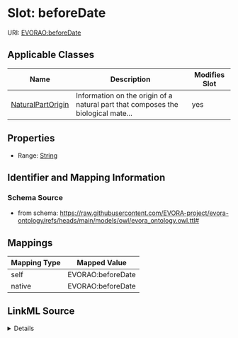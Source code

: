 

# Slot: beforeDate



URI: [EVORAO:beforeDate](https://raw.githubusercontent.com/EVORA-project/evora-ontology/refs/heads/main/models/owl/evora_ontology.owl.ttl#beforeDate)



<!-- no inheritance hierarchy -->





## Applicable Classes

| Name | Description | Modifies Slot |
| --- | --- | --- |
| [NaturalPartOrigin](NaturalPartOrigin.md) | Information on the origin of a natural part that composes the biological mate... |  yes  |







## Properties

* Range: [String](String.md)





## Identifier and Mapping Information







### Schema Source


* from schema: https://raw.githubusercontent.com/EVORA-project/evora-ontology/refs/heads/main/models/owl/evora_ontology.owl.ttl#




## Mappings

| Mapping Type | Mapped Value |
| ---  | ---  |
| self | EVORAO:beforeDate |
| native | EVORAO:beforeDate |




## LinkML Source

<details>
```yaml
name: beforeDate
from_schema: https://raw.githubusercontent.com/EVORA-project/evora-ontology/refs/heads/main/models/owl/evora_ontology.owl.ttl#
rank: 1000
alias: beforeDate
domain_of:
- NaturalPartOrigin
range: string

```
</details>